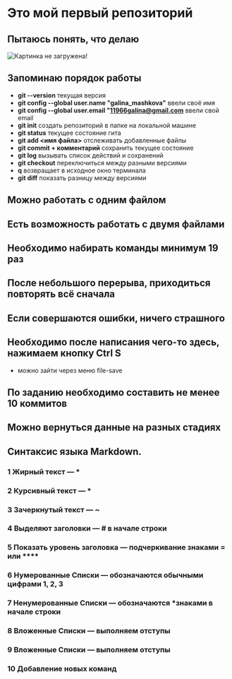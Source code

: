 # Это мой первый репозиторий
## Пытаюсь понять, что делаю
![Картинка не загружена!](Image.png)
## Запоминаю порядок работы
* **git --version** текущая версия
* **git config --global user.name "galina_mashkova"** ввели своё имя
* **git config --global user.email "11966galina@gmail.com** ввели свой email
* **git init** создать репозиторий в папке на локальной машине
* **git status** текущее состояние гита
* **git add <имя файла>** отслеживать добавленные файлы
* **git commit + комментарий** сохранить текущее состояние
* **git log** вызывать список действий и сохранений
* **git checkout** переключиться между разными версиями
* **q** возвращает в исходное окно терминала
* **git diff** показать разницу между версиями
## Можно работать с одним файлом
## Есть возможность работать с двумя файлами
## Необходимо набирать команды минимум 19 раз
## После небольшого перерыва, приходиться повторять всё сначала
## Если совершаются ошибки, ничего страшного
## Необходимо после написания чего-то здесь, нажимаем кнопку Ctrl S
* можно зайти через меню file-save
## По заданию необходимо составить не менее 10 коммитов
## Можно вернуться данные на разных стадиях
## Синтаксис языка Markdown.
### 1 Жирный текст — *
### 2 Курсивный текст — *
### 3 Зачеркнутый текст — ~
### 4 Выделяют заголовки — # в начале строки
### 5 Показать уровень заголовка — подчеркивание знаками = или ****
### 6 Нумерованные Списки — обозначаются обычными цифрами 1, 2, 3
### 7 Ненумерованные Списки — обозначаются *знаками в начале строки
### 8 Вложенные Списки — выполняем отступы 
### 9 Вложенные Списки — выполняем отступы
### 10 Добавление новых команд